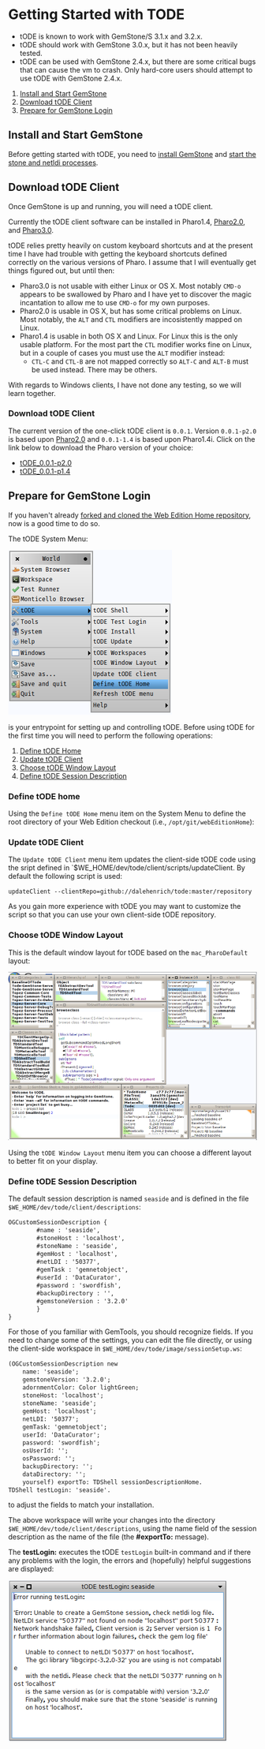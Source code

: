 # Getting Started with TODE

 * tODE is known to work with GemStone/S 3.1.x and 3.2.x. 
 * tODE should work with GemStone 3.0.x, but it has not been 
   heavily tested. 
 * tODE can be used with GemStone 2.4.x, but there are some 
   critical bugs that can cause the vm to crash. 
   Only hard-core users should attempt to use tODE with GemStone 2.4.x.

1. [Install and Start GemStone](#install_and_start_gemstone)
2. [Download tODE Client](#download_tode_client)
3. [Prepare for GemStone Login](#prepare_for_gemstone_login)

## Install and Start GemStone

Before getting started with tODE, you need to [install GemStone][1] and 
[start the stone and netldi processes][2]. 

## Download tODE Client
Once GemStone is up and running, you will need a tODE client. 

Currently the tODE client software can be installed in Pharo1.4, 
[Pharo2.0][4], and [Pharo3.0][5]. 

tODE relies pretty heavily on custom keyboard shortcuts and at the present
time I have had trouble with getting the keyboard shortcuts defined correctly on
the various versions of Pharo. I assume that I will eventually get things 
figured out, but until then:

* Pharo3.0 is not usable with either Linux or OS X. Most notably `CMD-o` 
  appears to be swallowed by Pharo and I have yet to discover the magic
  incantation to allow me to use `CMD-o` for my own purposes.
* Pharo2.0 is usable in OS X, but has some critical problems on Linux. Most
  notably, the `ALT` and `CTL` modifiers are incosistently mapped on Linux.
* Pharo1.4 is usable in both OS X and Linux. For Linux this is the only usable
  platform. For the most part the `CTL` modifier works fine on Linux, 
  but in a couple of cases you must use the `ALT` modifier instead:
  * `CTL-C` and `CTL-B` are not mapped correctly so `ALT-C` and `ALT-B` must be
    used instead. There may be others.

With regards to Windows clients, I have not done any testing, so we will learn
together. 

### Download tODE Client
The current version of the one-click tODE client is `0.0.1`. 
Version `0.0.1-p2.0` is based upon [Pharo2.0][4] and `0.0.1-1.4` is based upon
Pharo1.4i. Click on the link below to download the Pharo version of your choice:

  * [tODE_0.0.1-p2.0][6]
  * [tODE_0.0.1-p1.4][7]

## Prepare for GemStone Login

If you haven't already [forked and cloned the Web Edition Home repository][9],
now is a good time to do so.

The tODE System Menu:

![tODE System Menu][8]

is your entrypoint for setting up and controlling tODE. Before using tODE for the 
first time you will need to perform the following operations:

1. [Define tODE Home](#define_tode_home)
2. [Update tODE Client](#update_tode_client)
3. [Choose tODE Window Layout](#choose_tode_window_layout)
4. [Define tODE Session Description](#define_tode_session_description)

### Define tODE home
Using the `Define tODE Home` menu item on the System Menu to define the root
directory of your Web Edition checkout (i.e., `/opt/git/webEditionHome`):
### Update tODE Client
The `Update tODE Client` menu item updates the client-side tODE code using the
sript defined in `$WE_HOME/dev/tode/client/scripts/updateClient. By default the
following script is used:

```
updateClient --clientRepo=github://dalehenrich/tode:master/repository
```

As you gain more experience with tODE you may want to customize the script so that
you can use your own client-side tODE repository.

### Choose tODE Window Layout
This is the default window layout for tODE based on the `mac_PharoDefault` layout:

![default window layout][10]

Using the `tODE Window Layout` menu item you can choose a different layout to better 
fit on your display.

### Define tODE Session Description

The default session description is named `seaside` and is defined in the file 
`$WE_HOME/dev/tode/client/descriptions`:

```
OGCustomSessionDescription {
        #name : 'seaside',
        #stoneHost : 'localhost',
        #stoneName : 'seaside',
        #gemHost : 'localhost',
        #netLDI : '50377',
        #gemTask : 'gemnetobject',
        #userId : 'DataCurator',
        #password : 'swordfish',
        #backupDirectory : '',
        #gemstoneVersion : '3.2.0'
        }
}
```

For those of you familiar with GemTools, you should recognize fields. 
If you need to change some of the settings, you can edit the file directly, or using
the client-side workspace in `$WE_HOME/dev/tode/image/sessionSetup.ws`:

```Smalltalk
(OGCustomSessionDescription new
    name: 'seaside';
    gemstoneVersion: '3.2.0';
    adornmentColor: Color lightGreen;
    stoneHost: 'localhost';
    stoneName: 'seaside';
    gemHost: 'localhost';
    netLDI: '50377';
    gemTask: 'gemnetobject';
    userId: 'DataCurator';
    password: 'swordfish';
    osUserId: '';
    osPassword: '';
    backupDirectory: '';
    dataDirectory: '';
    yourself) exportTo: TDShell sessionDescriptionHome.
TDShell testLogin: 'seaside'.
```

to adjust the fields to match your installation. 

The above workspace will write your changes into the directory 
`$WE_HOME/dev/tode/client/descriptions`, using the name field of the session description
as the name of the file (the **#exportTo:** message).

The **testLogin:** executes the tODE `testLogin` built-in command and if 
there any problems with the login, the errors and (hopefully) helpful suggestions are 
displayed:

![test login sample][11]


[1]: https://github.com/glassdb/webEditionHome/blob/master/docs/install/gettingStartedWithWebEdition.md#installing-gemstones
[2]: https://github.com/glassdb/webEditionHome/blob/master/docs/install/gettingStartedWithWebEdition.md#running-web-edition
[3]: http://seaside.gemtalksystems.com/tODE/tODE_0.0.1.app.zip
[4]: http://old.pharo-project.org/pharo-download/release-2-0
[5]: http://pharo.org/download
[6]: http://seaside.gemtalksystems.com/tODE/tODE_0.0.1-p2.0.app.zip
[7]: http://seaside.gemtalksystems.com/tODE/tODE_0.0.1-p1.4.app.zip
[8]: ../images/defineTodeHome.png
[9]: https://github.com/glassdb/webEditionHome/blob/master/docs/install/gettingStartedWithWebEdition.md
[10]: ../images/defaultWindowLayout.png
[11]: ../images/testLoginSample.png
